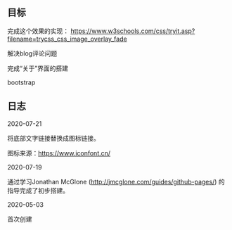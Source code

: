 ## 目标

完成这个效果的实现： https://www.w3schools.com/css/tryit.asp?filename=trycss_css_image_overlay_fade

解决blog评论问题

完成“关于”界面的搭建

bootstrap

## 日志
2020-07-21

将底部文字链接替换成图标链接。

图标来源：https://www.iconfont.cn/

2020-07-19

通过学习Jonathan McGlone (http://jmcglone.com/guides/github-pages/) 的指导完成了初步搭建。 
 
 2020-05-03
 
 首次创建
